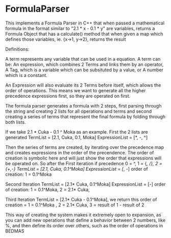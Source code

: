 # FormulaParser

This implements a Formula Parser in C++ that when passed a mathematical formula in the format similar to "2.1 * x - 0.1 * y" are variables, returns a Formula Object that has a calculate() method that when given a map which defines those variables, ie. {x->1, y->2}, returns the result


Definitions:

A term represents any variable that can be used in a equation. A term can be: An expression, which combines 2 Terms and links them by an operator, A Tag, which is a variable which can be subsituted by a value, or A number which is a constant.

An Expression will also evaluate its 2 Terms before itself, which allows the order of operations. This means we want to generate all the higher precedence expressions first, so they are operated on first.

The formula parser generates a formula with 2 steps, first parsing through the string and creating 2 lists for all operations and terms and second creating a series of terms that represent the final formula by folding through both lists.

If we take 2.1 * Cuka - 0.1 ^ Moka as an example.
First the 2 lists are generated
TermList = [2.1, Cuka, 0.1, Moka]
ExpressionList = [*, -, ^]

Then the series of terms are created, by iterating over the precedence map and creates expressions in the order of the precendence. The order of creation is symbolic here and will just show the order that expressions will be operated on.
So after the First iteration if precedence 0 = ^, 1 = {*, /}, 2 = {+,-}
TermList = [2.1, Cuka, 0.1^Moka]
ExpressionList = [*, -]
order of creation: 1 = 0.1^Moka 

Second Iteration
TermList = [2.1* Cuka, 0.1^Moka]
ExpressionList = [-]
order of creation: 1 = 0.1^Moka,  2 = 2.1* Cuka,

Third Iteration
TermList = [2.1* Cuka - 0.1^Moka], we return this
order of creation = 1 = 0.1^Moka , 2 = 2.1* Cuka, 3 = result of 1 - result of 2

This way of creating the system makes it extremely open to expansion, as you can add new operations that define a behavior between 2 numbers, like %, and then define its order over others, such as the order of operations in BEDMAS
